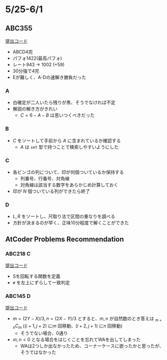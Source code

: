 # 5/25-6/1

## ABC355

[提出コード](https://atcoder.jp/contests/abc355/submissions?f.Task=&f.LanguageName=&f.Status=&f.User=dye8128)

- ABCD4完
- パフォ1422(最高パフォ)
- レート943 -> 1002 (+59)
- 30分強で4完
- Eが難しく、A-Dの速解き勝負だった

### A

- 白確定が二人いたら残りが黒、そうでなければ不定
- 解説の解き方がきれい
  - $C = 6-A-B$ は思いつくべきだった

### B

- $C$ をソートして手前から $A$ に含まれているか確認する
  - $A$ は `set` 型で持つことで検索しやすいようにした

### C

- 各ビンゴの列について、印が何個ついているか保持する
  - 列番号、行番号、対角線
  - 対角線は該当する数字をあらかじめ計算しておく
- 印が $N$ 個ついている列ができたら終了

### D

- $L, R$ をソートし、尺取り法で区間の重なりを調べる
- 方針が決まるのが早く、正味10分程度で解くことができた

## AtCoder Problems Recommendation

### ABC218 C

[提出コード](https://atcoder.jp/contests/abc218/submissions/53911353)

- Sを回転する関数を定義
- `#` を左上にずらして一致判定

### ABC145 D

[提出コード](https://atcoder.jp/contests/abc145/submissions/53935450)

- $m=(2Y-X)/3, n=(2X-Y)/3$ とすると、$m,n$ が自然数のとき答えは ${}_{m+n}C_{m}$ ($(i+1,j+2)$ に$m$ 回移動、$(i+2,j+1)$ に$n$ 回移動)
  - そうでない場合、0通り
- $m,n<0$ となる場合をはじくことを忘れてWAを出してしまった
  - WAは2つしか出なかったため、コーナーケースに嵌ったかと思ったが、そうではなかった
